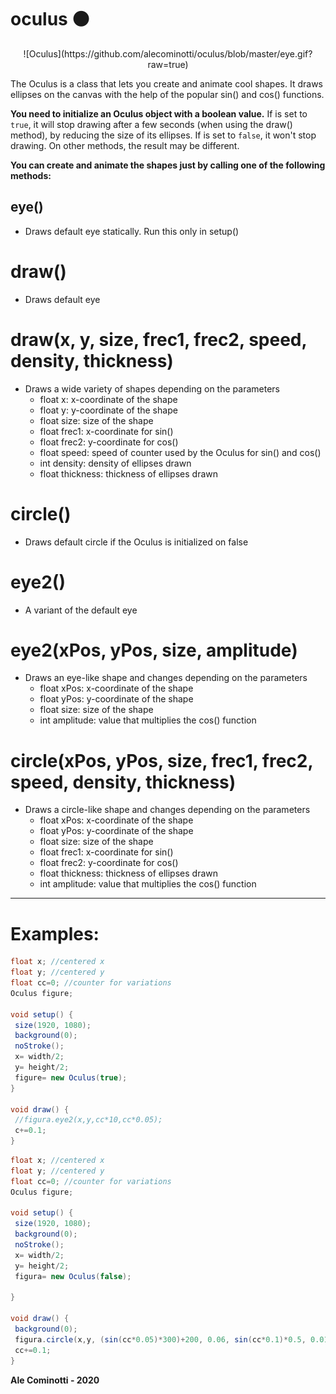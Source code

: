 # oculus :black_circle:

<center> ![Oculus](https://github.com/alecominotti/oculus/blob/master/eye.gif?raw=true) </center>

The Oculus is a class that lets you create and animate cool shapes. 
It draws ellipses on the canvas with the help of the popular sin() and cos() functions.

**You need to initialize an Oculus object with a boolean value.** 
If is set to ```true```, it will stop drawing after a few seconds (when using the draw() method), by reducing the size of its ellipses.
If is set to ```false```, it won't stop drawing.
On other methods, the result may be different.



**You can create and animate the shapes just by calling one of the following methods:**


## eye()
* Draws default eye statically. Run this only in setup()


# draw()
* Draws default eye


# draw(x, y, size, frec1, frec2, speed, density, thickness)
* Draws a wide variety of shapes depending on the parameters
  - float x: x-coordinate of the shape
  - float y: y-coordinate of the shape
  - float size: size of the shape
  - float frec1: x-coordinate for sin()
  - float frec2: y-coordinate for cos()
  - float speed: speed of counter used by the Oculus for sin() and cos()
  - int density: density of ellipses drawn
  - float thickness: thickness of ellipses drawn


# circle()
* Draws default circle if the Oculus is initialized on false


# eye2()
* A variant of the default eye


# eye2(xPos, yPos, size, amplitude)
* Draws an eye-like shape and changes depending on the parameters
  - float xPos: x-coordinate of the shape
  - float yPos: y-coordinate of the shape
  - float size: size of the shape
  - int amplitude: value that multiplies the cos() function



# circle(xPos, yPos, size, frec1, frec2, speed, density, thickness)
* Draws a circle-like shape and changes depending on the parameters
  - float xPos: x-coordinate of the shape
  - float yPos: y-coordinate of the shape
  - float size: size of the shape
  - float frec1: x-coordinate for sin()
  - float frec2: y-coordinate for cos()
  - float thickness: thickness of ellipses drawn
  - int amplitude: value that multiplies the cos() function

------------------------------------------------------------------------------

 # Examples:

 ```java
float x; //centered x
float y; //centered y
float cc=0; //counter for variations
Oculus figure;

 void setup() {
  size(1920, 1080);
  background(0);
  noStroke();
  x= width/2;
  y= height/2;
  figure= new Oculus(true);
}

void draw() {
  //figura.eye2(x,y,cc*10,cc*0.05);
  c+=0.1;
}
```


 ```java
float x; //centered x
float y; //centered y
float cc=0; //counter for variations
Oculus figure;

void setup() {
  size(1920, 1080);
  background(0);
  noStroke();
  x= width/2;
  y= height/2;
  figura= new Oculus(false);

}

void draw() {
  background(0); 
  figura.circle(x,y, (sin(cc*0.05)*300)+200, 0.06, sin(cc*0.1)*0.5, 0.01, 0.1);
  cc+=0.1;
}
```


**Ale Cominotti - 2020**